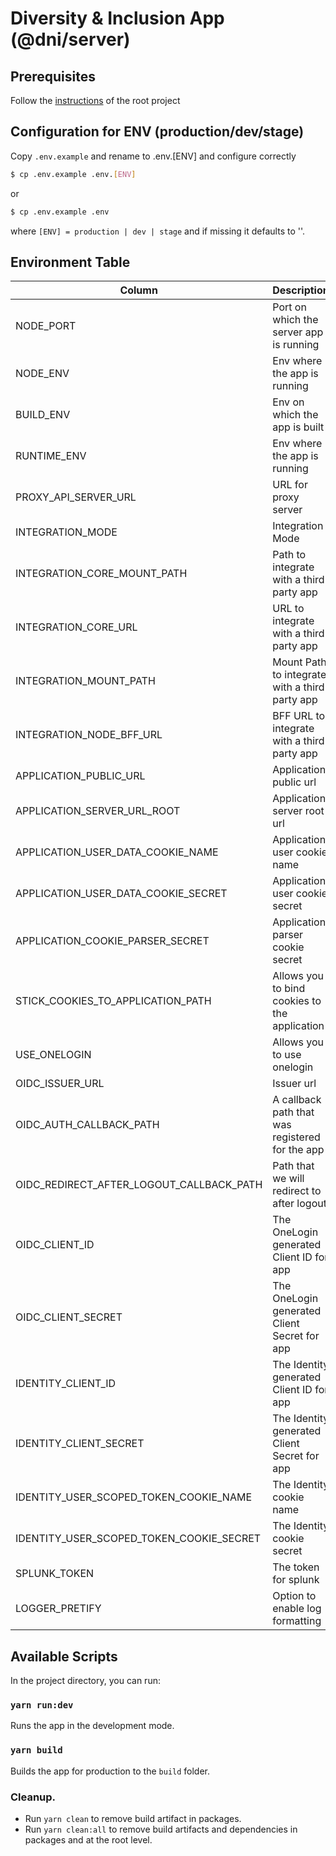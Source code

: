 # Diversity & Inclusion App (@dni/server)

## Prerequisites

Follow the [instructions](../../../README.md#L13) of the root project

## Configuration for ENV (production/dev/stage)

Copy `.env.example` and rename to .env.[ENV] and configure correctly

```bash
$ cp .env.example .env.[ENV]
```

or

```bash
$ cp .env.example .env
```

where `[ENV] = production | dev | stage` and if missing it defaults to ''.

## Environment Table

| Column                                   | Description                                     | Value (one of)               | Optional | Suggestion                             |
| ---------------------------------------- | ----------------------------------------------- | ---------------------------- | -------- | -------------------------------------- |
| NODE_PORT                                | Port on which the server app is running         | 9000                         | Y        | 9000                                   |
| NODE_ENV                                 | Env where the app is running                    | local, dev, ppe, prod,       | N        | ppe                                    |
| BUILD_ENV                                | Env on which the app is built                   | development, ppe, production | N        | ppe                                    |
| RUNTIME_ENV                              | Env where the app is running                    | local, dev, ppe, prod,       | N        | ppe                                    |
| PROXY_API_SERVER_URL                     | URL for proxy server                            | [Local or remote URL]        | N        | -                                      |
| INTEGRATION_MODE                         | Integration Mode                                | standalone, integrity        | N        | standalone                             |
| INTEGRATION_CORE_MOUNT_PATH              | Path to integrate with a third party app        | /                            | N        | /                                      |
| INTEGRATION_CORE_URL                     | URL to integrate with a third party app         | /                            | N        | /                                      |
| INTEGRATION_MOUNT_PATH                   | Mount Path to integrate with a third party app  | /                            | N        | /                                      |
| INTEGRATION_NODE_BFF_URL                 | BFF URL to integrate with a third party app     | /                            | N        | /                                      |
| APPLICATION_PUBLIC_URL                   | Application public url                          | /                            | N        | /                                      |
| APPLICATION_SERVER_URL_ROOT              | Application server root url                     | http://localhost:9000        | N        | http://localhost:9000                  |
| APPLICATION_USER_DATA_COOKIE_NAME        | Application user cookie name                    | [cookie name]                | N        | user_data_cookie_name                  |
| APPLICATION_USER_DATA_COOKIE_SECRET      | Application user cookie secret                  | [cookie secret]              | N        | user_data_cookie_secret                |
| APPLICATION_COOKIE_PARSER_SECRET         | Application parser cookie secret                | [cookie secret]              | N        | cookie_parser_secret                   |
| STICK_COOKIES_TO_APPLICATION_PATH        | Allows you to bind cookies to the application   | false, true                  | N        | false                                  |
| USE_ONELOGIN                             | Allows you to use onelogin                      | false, true                  | N        | true                                   |
| OIDC_ISSUER_URL                          | Issuer url                                      | [issuer url]                 | N        | https://loginppe.ourtesco.com/oidc/2   |
| OIDC_AUTH_CALLBACK_PATH                  | A callback path that was registered for the app | [callback path]              | N        | /sso/auth/callback                     |
| OIDC_REDIRECT_AFTER_LOGOUT_CALLBACK_PATH | Path that we will redirect to after logout      | [redirect url or path]       | N        | /sso/logout/callback                   |
| OIDC_CLIENT_ID                           | The OneLogin generated Client ID for app        | [secret]                     | N        | -                                      |
| OIDC_CLIENT_SECRET                       | The OneLogin generated Client Secret for app    | [secret]                     | N        | -                                      |
| IDENTITY_CLIENT_ID                       | The Identity generated Client ID for app        | [secret]                     | N        | -                                      |
| IDENTITY_CLIENT_SECRET                   | The Identity generated Client Secret for app    | [secret]                     | N        | -                                      |
| IDENTITY_USER_SCOPED_TOKEN_COOKIE_NAME   | The Identity cookie name                        | [cookie name]                | N        | identity_user_scoped_token_cookie_name |
| IDENTITY_USER_SCOPED_TOKEN_COOKIE_SECRET | The Identity cookie secret                      | [cookie secret]              | N        | identity_cookie_secret                 |
| SPLUNK_TOKEN                             | The token for splunk                            | [secret]                     | Y        | -                                      |
| LOGGER_PRETIFY                           | Option to enable log formatting                 | false, true                  | Y        | true                                   |

## Available Scripts

In the project directory, you can run:

### `yarn run:dev`

Runs the app in the development mode.

### `yarn build`

Builds the app for production to the `build` folder.

### Cleanup.

- Run `yarn clean` to remove build artifact in packages.
- Run `yarn clean:all` to remove build artifacts and dependencies in packages and at the root level.
